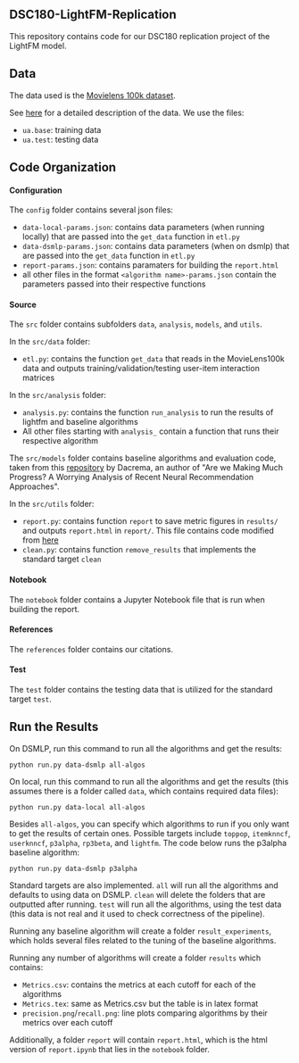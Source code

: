 ## DSC180-LightFM-Replication

This repository contains code for our DSC180 replication project of the LightFM model.

## Data
The data used is the [Movielens 100k dataset](https://grouplens.org/datasets/movielens/100k/).

See [here](http://files.grouplens.org/datasets/movielens/ml-100k-README.txt) for a detailed description of the data. We use the files:
- `ua.base`: training data
- `ua.test`: testing data

## Code Organization

#### Configuration
The `config` folder contains several json files:
- `data-local-params.json`: contains data parameters (when running locally) that are passed into the `get_data` function in `etl.py`
- `data-dsmlp-params.json`: contains data parameters (when on dsmlp) that are passed into the `get_data` function in `etl.py`
- `report-params.json`: contains paramaters for building the `report.html`
- all other files in the format `<algorithm name>-params.json` contain the parameters passed into their respective functions

#### Source
The `src` folder contains subfolders `data`, `analysis`, `models`, and `utils`.

In the `src/data` folder:
- `etl.py`: contains the function `get_data` that reads in the MovieLens100k data and outputs training/validation/testing user-item interaction matrices

In the `src/analysis` folder:
- `analysis.py`: contains the function `run_analysis` to run the results of lightfm and baseline algorithms
- All other files starting with `analysis_` contain a function that runs their respective algorithm

The `src/models` folder contains baseline algorithms and evaluation code, taken from this [repository](https://github.com/MaurizioFD/RecSys2019_DeepLearning_Evaluation) by Dacrema, an author of "Are we Making Much Progress? A Worrying Analysis of Recent Neural Recommendation Approaches".

In the `src/utils` folder:
- `report.py`: contains function `report` to save metric figures in `results/` and outputs `report.html` in `report/`. This file contains code modified from [here](https://github.com/DSC-Capstone/project-templates/blob/EDA/src/utils.py)
- `clean.py`: contains function `remove_results` that implements the standard target `clean`

#### Notebook
The `notebook` folder contains a Jupyter Notebook file that is run when building the report.

#### References
The `references` folder contains our citations.

#### Test
The `test` folder contains the testing data that is utilized for the standard target `test`.

## Run the Results
On DSMLP, run this command to run all the algorithms and get the results:
```console
python run.py data-dsmlp all-algos
```

On local, run this command to run all the algorithms and get the results (this assumes there is a folder called `data`, which contains required data files):
```console
python run.py data-local all-algos
```

Besides `all-algos`, you can specify which algorithms to run if you only want to get the results of certain ones. Possible targets include `toppop`, `itemknncf`, `userknncf`, `p3alpha`, `rp3beta`, and `lightfm`. The code below runs the p3alpha baseline algorithm:
```console
python run.py data-dsmlp p3alpha
```

Standard targets are also implemented. `all` will run all the algorithms and defaults to using data on DSMLP. `clean` will delete the folders that are outputted after running. `test` will run all the algorithms, using the test data (this data is not real and it used to check correctness of the pipeline).

Running any baseline algorithm will create a folder `result_experiments`, which holds several files related to the tuning of the baseline algorithms.

Running any number of algorithms will create a folder `results` which contains:
- `Metrics.csv`: contains the metrics at each cutoff for each of the algorithms
- `Metrics.tex`: same as Metrics.csv but the table is in latex format
- `precision.png`/`recall.png`: line plots comparing algorithms by their metrics over each cutoff

Additionally, a folder `report` will contain `report.html`, which is the html version of `report.ipynb` that lies in the `notebook` folder.
